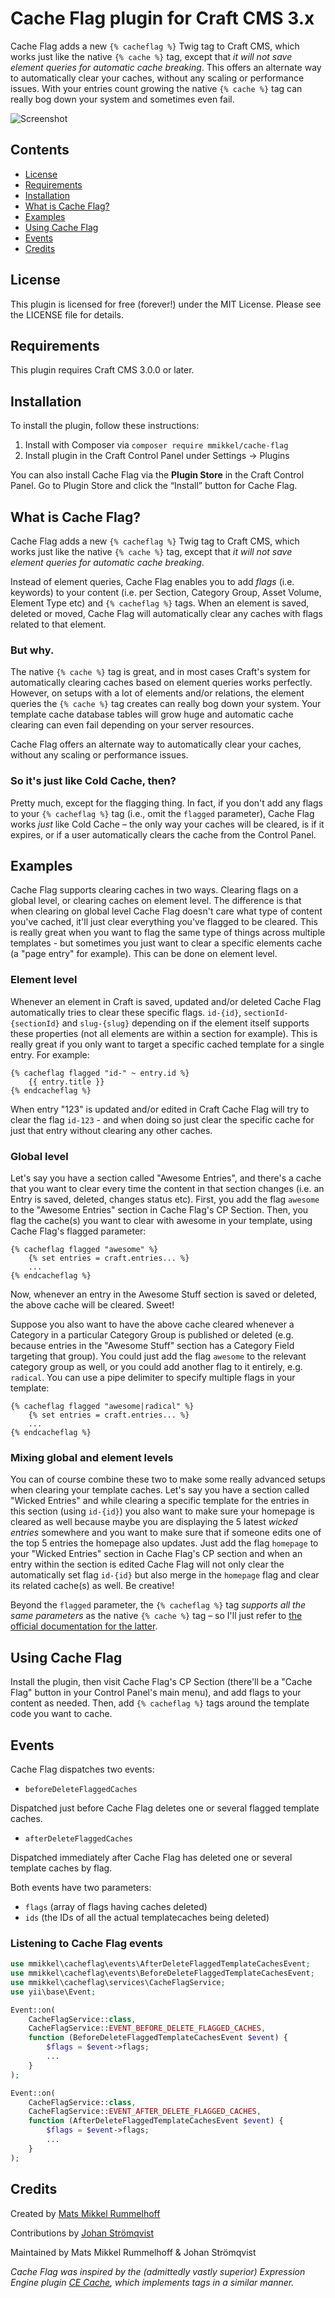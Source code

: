 # Cache Flag plugin for Craft CMS 3.x

Cache Flag adds a new `{% cacheflag %}` Twig tag to Craft CMS, which works just like the native `{% cache %}` tag, except that _it will not save element queries for automatic cache breaking_. This offers an alternate way to automatically clear your caches, without any scaling or performance issues. With your entries count growing the native `{% cache %}` tag can really bog down your system and sometimes even fail.

![Screenshot](src/resources/flag.png)

## Contents

- [License](#license)
- [Requirements](#installation)
- [Installation](#installation)
- [What is Cache Flag?](#what-is-cache-flag)
- [Examples](#examples)
- [Using Cache Flag](#using-cache-flag)
- [Events](#events)
- [Credits](#credits)

## License

This plugin is licensed for free (forever!) under the MIT License. Please see the LICENSE file for details.

## Requirements

This plugin requires Craft CMS 3.0.0 or later.

## Installation

To install the plugin, follow these instructions:

1. Install with Composer via `composer require mmikkel/cache-flag`
2. Install plugin in the Craft Control Panel under Settings → Plugins

You can also install Cache Flag via the **Plugin Store** in the Craft Control Panel. Go to Plugin Store and click the “Install” button for Cache Flag.

## What is Cache Flag?

Cache Flag adds a new `{% cacheflag %}` Twig tag to Craft CMS, which works just like the native `{% cache %}` tag, except that _it will not save element queries for automatic cache breaking_.

Instead of element queries, Cache Flag enables you to add _flags_ (i.e. keywords) to your content (i.e. per Section, Category Group, Asset Volume, Element Type etc) and `{% cacheflag %}` tags. When an element is saved, deleted or moved, Cache Flag will automatically clear any caches with flags related to that element.

### But why.

The native `{% cache %}` tag is great, and in most cases Craft's system for automatically clearing caches based on element queries works perfectly. However, on setups with a lot of elements and/or relations, the element queries the `{% cache %}` tag creates can really bog down your system. Your template cache database tables will grow huge and automatic cache clearing can even fail depending on your server resources.

Cache Flag offers an alternate way to automatically clear your caches, without any scaling or performance issues.

### So it's just like Cold Cache, then?

Pretty much, except for the flagging thing. In fact, if you don't add any flags to your `{% cacheflag %}` tag (i.e., omit the `flagged` parameter), Cache Flag works *just* like Cold Cache – the only way your caches will be cleared, is if it expires, or if a user automatically clears the cache from the Control Panel.

## Examples

Cache Flag supports clearing caches in two ways. Clearing flags on a global level, or clearing caches on element level. The difference is that when clearing on global level Cache Flag doesn't care what type of content you've cached, it'll just clear everything you've flagged to be cleared. This is really great when you want to flag the same type of things across multiple templates - but sometimes you just want to clear a specific elements cache (a "page entry" for example). This can be done on element level.

### Element level

Whenever an element in Craft is saved, updated and/or deleted Cache Flag automatically tries to clear these specific flags. `id-{id}`, `sectionId-{sectionId}` and `slug-{slug}` depending on if the element itself supports these properties (not all elements are within a section for example). This is really great if you only want to target a specific cached template for a single entry. For example:

```twig
{% cacheflag flagged "id-" ~ entry.id %}
    {{ entry.title }}
{% endcacheflag %}
```

When entry "123" is updated and/or edited in Craft Cache Flag will try to clear the flag `id-123` - and when doing so just clear the specific cache for just that entry without clearing any other caches.

### Global level

Let's say you have a section called "Awesome Entries", and there's a cache that you want to clear every time the content in that section changes (i.e. an Entry is saved, deleted, changes status etc). First, you add the flag `awesome` to the "Awesome Entries" section in Cache Flag's CP Section. Then, you flag the cache(s) you want to clear with awesome in your template, using Cache Flag's flagged parameter:

```twig
{% cacheflag flagged "awesome" %}
    {% set entries = craft.entries... %}
    ...
{% endcacheflag %}
```

Now, whenever an entry in the Awesome Stuff section is saved or deleted, the above cache will be cleared. Sweet!

Suppose you also want to have the above cache cleared whenever a Category in a particular Category Group is published or deleted (e.g. because entries in the "Awesome Stuff" section has a Category Field targeting that group). You could just add the flag `awesome` to the relevant category group as well, or you could add another flag to it entirely, e.g. `radical`. You can use a pipe delimiter to specify multiple flags in your template:

```twig
{% cacheflag flagged "awesome|radical" %}
    {% set entries = craft.entries... %}
    ...
{% endcacheflag %}
```

### Mixing global and element levels

You can of course combine these two to make some really advanced setups when clearing your template caches. Let's say you have a section called "Wicked Entries" and while clearing a specific template for the entries in this section (using `id-{id}`) you also want to make sure your homepage is cleared as well because maybe you are displaying the 5 latest _wicked entries_ somewhere and you want to make sure that if someone edits one of the top 5 entries the homepage also updates. Just add the flag `homepage` to your "Wicked Entries" section in Cache Flag's CP section and when an entry within the section is edited Cache Flag will not only clear the automatically set flag `id-{id}` but also merge in the `homepage` flag and clear its related cache(s) as well. Be creative!

Beyond the `flagged` parameter, the `{% cacheflag %}` tag _supports all the same parameters_ as the native `{% cache %}` tag – so I'll just refer to [the official documentation for the latter](https://docs.craftcms.com/v3/dev/tags/cache.html#app).

## Using Cache Flag

Install the plugin, then visit Cache Flag's CP Section (there'll be a "Cache Flag" button in your Control Panel's main menu), and add flags to your content as needed. Then, add `{% cacheflag %}` tags around the template code you want to cache.

## Events

Cache Flag dispatches two events:

* `beforeDeleteFlaggedCaches`  

Dispatched just before Cache Flag deletes one or several flagged template caches.  

* `afterDeleteFlaggedCaches`  

Dispatched immediately after Cache Flag has deleted one or several template caches by flag.  

Both events have two parameters:  

* `flags` (array of flags having caches deleted)
* `ids` (the IDs of all the actual templatecaches being deleted)   

### Listening to Cache Flag events

```php
use mmikkel\cacheflag\events\AfterDeleteFlaggedTemplateCachesEvent;
use mmikkel\cacheflag\events\BeforeDeleteFlaggedTemplateCachesEvent;
use mmikkel\cacheflag\services\CacheFlagService;
use yii\base\Event;

Event::on(
    CacheFlagService::class,
    CacheFlagService::EVENT_BEFORE_DELETE_FLAGGED_CACHES,
    function (BeforeDeleteFlaggedTemplateCachesEvent $event) {
        $flags = $event->flags;
        ...
    }
);

Event::on(
    CacheFlagService::class,
    CacheFlagService::EVENT_AFTER_DELETE_FLAGGED_CACHES,
    function (AfterDeleteFlaggedTemplateCachesEvent $event) {
        $flags = $event->flags;
        ...
    }
);
```

## Credits

Created by [Mats Mikkel Rummelhoff](https://github.com/mmikkel/)

Contributions by [Johan Strömqvist](https://github.com/naboo/)

Maintained by Mats Mikkel Rummelhoff & Johan Strömqvist

_Cache Flag was inspired by the (admittedly vastly superior) Expression Engine plugin [CE Cache](https://docs.causingeffect.com/expressionengine/ce-cache/index.html), which implements _tags_ in a similar manner._